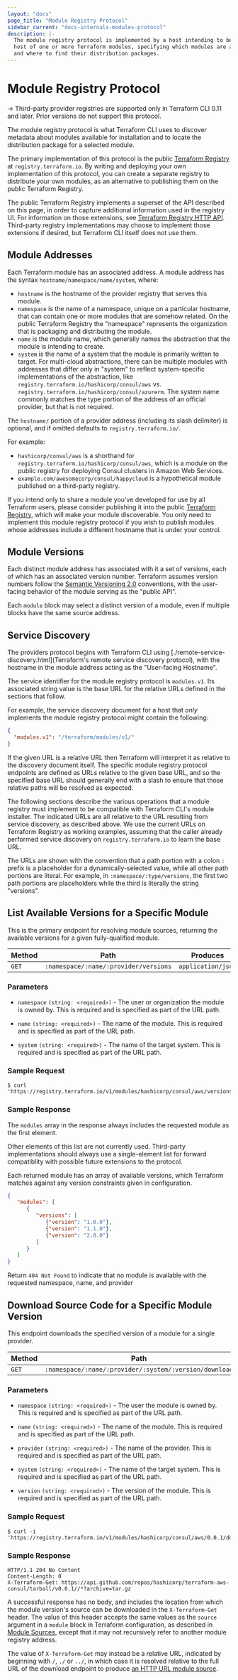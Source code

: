 ```yaml
---
layout: "docs"
page_title: "Module Registry Protocol"
sidebar_current: "docs-internals-modules-protocol"
description: |-
  The module registry protocol is implemented by a host intending to be the
  host of one or more Terraform modules, specifying which modules are available
  and where to find their distribution packages.
---
```


# Module Registry Protocol

-> Third-party provider registries are supported only in Terraform CLI 0.11 and later. Prior versions do not support this protocol.

The module registry protocol is what Terraform CLI uses to discover metadata
about modules available for installation and to locate the distribution
package for a selected module.

The primary implementation of this protocol is the public
[Terraform Registry](https://registry.terraform.io/) at `registry.terraform.io`.
By writing and deploying your own implementation of this protocol, you can
create a separate registry to distribute your own modules, as an alternative to
publishing them on the public Terraform Registry.

The public Terraform Registry implements a superset of the API described on
this page, in order to capture additional information used in the registry UI.
For information on those extensions, see
[Terraform Registry HTTP API](/docs/registry/api.html). Third-party registry
implementations may choose to implement those extensions if desired, but
Terraform CLI itself does not use them.

## Module Addresses

Each Terraform module has an associated address. A module address has the
syntax `hostname/namespace/name/system`, where:

* `hostname` is the hostname of the provider registry that serves this module.
* `namespace` is the name of a namespace, unique on a particular hostname, that
  can contain one or more modules that are somehow related. On the public
  Terraform Registry the "namespace" represents the organization that is
  packaging and distributing the module.
* `name` is the module name, which generally names the abstraction that the
  module is intending to create.
* `system` is the name of a system that the module is primarily written to
  target. For multi-cloud abstractions, there can be multiple modules with
  addresses that differ only in "system" to reflect system-specific
  implementations of the abstraction, like
  `registry.terraform.io/hashicorp/consul/aws` vs.
  `registry.terraform.io/hashicorp/consul/azurerm`. The system name commonly
  matches the type portion of the address of an official provider, but that
  is not required.

The `hostname/` portion of a provider address (including its slash delimiter)
is optional, and if omitted defaults to `registry.terraform.io/`.

For example:

* `hashicorp/consul/aws` is a shorthand for
  `registry.terraform.io/hashicorp/consul/aws`, which is a module on the
  public registry for deploying Consul clusters in Amazon Web Services.
* `example.com/awesomecorp/consul/happycloud` is a hypothetical module published
  on a third-party registry.

If you intend only to share a module you've developed for use by all
Terraform users, please consider publishing it into the public
[Terraform Registry](https://registry.terraform.io/), which will make your
module discoverable. You only need to implement this module registry
protocol if you wish to publish modules whose addresses include a different
hostname that is under your control.

## Module Versions

Each distinct module address has associated with it a set of versions, each
of which has an associated version number. Terraform assumes version numbers
follow the [Semantic Versioning 2.0](https://semver.org/) conventions, with
the user-facing behavior of the module serving as the "public API".

Each `module` block may select a distinct version of a module, even if multiple
blocks have the same source address.

## Service Discovery

The providers protocol begins with Terraform CLI using
[./remote-service-discovery.html](Terraform's remote service discovery protocol),
with the hostname in the module address acting as the "User-facing Hostname".

The service identifier for the module registry protocol is `modules.v1`.
Its associated string value is the base URL for the relative URLs defined in
the sections that follow.

For example, the service discovery document for a host that _only_ implements
the module registry protocol might contain the following:

```json
{
  "modules.v1": "/terraform/modules/v1/"
}
```

If the given URL is a relative URL then Terraform will interpret it as relative
to the discovery document itself. The specific module registry protocol
endpoints are defined as URLs relative to the given base URL, and so the
specified base URL should generally end with a slash to ensure that those
relative paths will be resolved as expected.

The following sections describe the various operations that a module
registry must implement to be compatible with Terraform CLI's module
installer. The indicated URLs are all relative to the URL resulting from
service discovery, as described above. We use the current URLs on
Terraform Registry as working examples, assuming that the caller already
performed service discovery on `registry.terraform.io` to learn the base URL.

The URLs are shown with the convention that a path portion with a colon `:`
prefix is a placeholder for a dynamically-selected value, while all other
path portions are literal. For example, in `:namespace/:type/versions`,
the first two path portions are placeholders while the third is literally
the string "versions".

## List Available Versions for a Specific Module

This is the primary endpoint for resolving module sources, returning the
available versions for a given fully-qualified module.

| Method | Path                                  | Produces                   |
| ------ | ------------------------------------- | -------------------------- |
| `GET`  | `:namespace/:name/:provider/versions` | `application/json`         |

### Parameters

- `namespace` `(string: <required>)` - The user or organization the module is
  owned by. This is required and is specified as part of the URL path.

- `name` `(string: <required>)` - The name of the module.
  This is required and is specified as part of the URL path.

- `system` `(string: <required>)` - The name of the target system.
  This is required and is specified as part of the URL path.

### Sample Request

```text
$ curl 'https://registry.terraform.io/v1/modules/hashicorp/consul/aws/versions'
```

### Sample Response

The `modules` array in the response always includes the requested module as the
first element.

Other elements of this list are not currently used. Third-party implementations
should always use a single-element list for forward compatiblity with possible
future extensions to the protocol.

Each returned module has an array of available versions, which Terraform
matches against any version constraints given in configuration.

```json
{
   "modules": [
      {
         "versions": [
            {"version": "1.0.0"},
            {"version": "1.1.0"},
            {"version": "2.0.0"}
         ]
      }
   ]
}
```

Return `404 Not Found` to indicate that no module is available with the
requested namespace, name, and provider

## Download Source Code for a Specific Module Version

This endpoint downloads the specified version of a module for a single provider.

| Method | Path                                                   | Produces                   |
| ------ | ------------------------------------------------------ | -------------------------- |
| `GET`  | `:namespace/:name/:provider/:system/:version/download` | `application/json`         |

### Parameters

- `namespace` `(string: <required>)` - The user the module is owned by.
  This is required and is specified as part of the URL path.

- `name` `(string: <required>)` - The name of the module.
  This is required and is specified as part of the URL path.

- `provider` `(string: <required>)` - The name of the provider.
  This is required and is specified as part of the URL path.

- `system` `(string: <required>)` - The name of the target system.
  This is required and is specified as part of the URL path.

- `version` `(string: <required>)` - The version of the module.
  This is required and is specified as part of the URL path.

### Sample Request

```text
$ curl -i 'https://registry.terraform.io/v1/modules/hashicorp/consul/aws/0.0.1/download'
```

### Sample Response

```text
HTTP/1.1 204 No Content
Content-Length: 0
X-Terraform-Get: https://api.github.com/repos/hashicorp/terraform-aws-consul/tarball/v0.0.1//*?archive=tar.gz
```

A successful response has no body, and includes the location from which the
module version's source can be downloaded in the `X-Terraform-Get` header.
The value of this header accepts the same values as the `source` argument
in a `module` block in Terraform configuration, as described in
[Module Sources](https://www.terraform.io/docs/modules/sources.html),
except that it may not recursively refer to another module registry address.

The value of `X-Terraform-Get` may instead be a relative URL, indicated by
beginning with `/`, `./` or `../`, in which case it is resolved relative to
the full URL of the download endpoint to produce
[an HTTP URL module source](/docs/modules/sources.html#http-urls).
